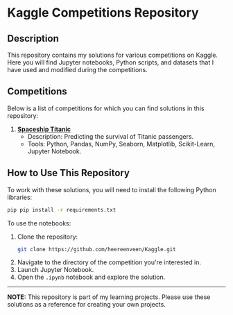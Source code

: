 # Kaggle Competitions Repository

## Description

This repository contains my solutions for various competitions on Kaggle. Here you will find Jupyter notebooks, Python scripts, and datasets that I have used and modified during the competitions.

## Competitions

Below is a list of competitions for which you can find solutions in this repository:

1. **[Spaceship Titanic](https://www.kaggle.com/c/spaceship-titanic)**
   - Description: Predicting the survival of Titanic passengers.
   - Tools: Python, Pandas, NumPy, Seaborn, Matplotlib, Scikit-Learn, Jupyter Notebook.

## How to Use This Repository

To work with these solutions, you will need to install the following Python libraries:

```bash
pip pip install -r requirements.txt
```

To use the notebooks:

1. Clone the repository:
   ```bash
   git clone https://github.com/heereenveen/Kaggle.git
   ```
2. Navigate to the directory of the competition you're interested in.
3. Launch Jupyter Notebook.
4. Open the `.ipynb` notebook and explore the solution.

---
**NOTE:** This repository is part of my learning projects. Please use these solutions as a reference for creating your own projects.

